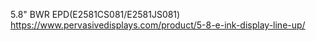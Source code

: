 5.8" BWR EPD(E2581CS081/E2581JS081)
https://www.pervasivedisplays.com/product/5-8-e-ink-display-line-up/
